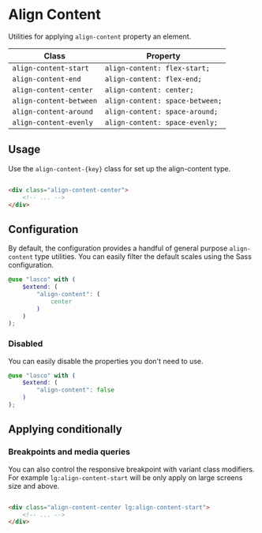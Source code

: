 # Align Content

Utilities for applying `align-content` property an element.

| Class                   | Property                        |
|-------------------------|---------------------------------|
| `align-content-start`   | `align-content: flex-start;`    |
| `align-content-end`     | `align-content: flex-end;`      |
| `align-content-center`  | `align-content: center;`        |
| `align-content-between` | `align-content: space-between;` |
| `align-content-around`  | `align-content: space-around;`  |
| `align-content-evenly`  | `align-content: space-evenly;`  |

## Usage

Use the `align-content-{key}` class for set up the align-content type.

```html

<div class="align-content-center">
    <!-- ... -->
</div>
```

## Configuration

By default, the configuration provides a handful of general purpose `align-content` type utilities. You can easily
filter the default scales using the Sass configuration.

```scss
@use "lasco" with (
    $extend: (
        "align-content": (
            center
        )
    )
);
```

### Disabled

You can easily disable the properties you don't need to use.

```scss
@use "lasco" with (
    $extend: (
        "align-content": false
    )
);
```

## Applying conditionally

### Breakpoints and media queries

You can also control the responsive breakpoint with variant class modifiers. For example `lg:align-content-start` will
be only apply on large screens size and above.

```html

<div class="align-content-center lg:align-content-start">
    <!-- ... -->
</div>
```
